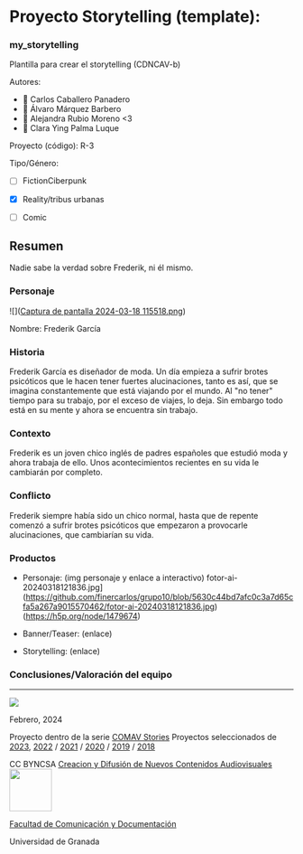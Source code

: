 
# Proyecto Storytelling (template): 
### my_storytelling
Plantilla para crear el storytelling (CDNCAV-b)

Autores:  
<!---
Incluir lista de personas del grupo 
Se puede añadir enlace a página personal de github o lo que se quiera...(optativo)
-->

- :man: Carlos Caballero Panadero
- :man: Álvaro Márquez Barbero
- :woman: Alejandra Rubio Moreno <3
- :woman: Clara Ying Palma Luque


Proyecto (código): R-3

Tipo/Género:  
- [ ] FictionCiberpunk  
- [x] Reality/tribus urbanas  
- [ ] Comic



## Resumen

Nadie sabe la verdad sobre Frederik, ni él mismo.

### Personaje

![]([Captura de pantalla 2024-03-18 115518.png](https://github.com/finercarlos/grupo10/blob/241ff7087f432718346602f5b7d748fbae7c8c5d/Captura%20de%20pantalla%202024-03-18%20115518.png))

Nombre: Frederik García

### Historia

Frederik García es diseñador de moda. Un día empieza a sufrir brotes psicóticos que le hacen tener fuertes alucinaciones, tanto es así, que se imagina constantemente que está viajando por el mundo. Al "no tener" tiempo para su trabajo, por el exceso de viajes, lo deja. Sin embargo todo está en su mente y ahora se encuentra sin trabajo.

### Contexto

Frederik es un joven chico inglés de padres españoles que estudió moda y ahora trabaja de ello. Unos acontecimientos recientes en su vida le cambiarán por completo.

### Conflicto 

Frederik siempre había sido un chico normal, hasta que de repente comenzó a sufrir brotes psicóticos que empezaron a provocarle alucinaciones, que cambiarían su vida.

### Productos

- Personaje: (img personaje y enlace a interactivo)
fotor-ai-20240318121836.jpg](https://github.com/finercarlos/grupo10/blob/5630c44bd7afc0c3a7d65cfa5a267a9015570462/fotor-ai-20240318121836.jpg)
(https://h5p.org/node/1479674)

- Banner/Teaser:  (enlace) 


- Storytelling: (enlace) 




### Conclusiones/Valoración del equipo

------
![](https://upload.wikimedia.org/wikipedia/commons/thumb/6/62/CC-BY-SA-Andere_Wikis_%28v%29.svg/200px-CC-BY-SA-Andere_Wikis_%28v%29.svg.png)




<!---
Lista completa de emojis de markDown - https://gist.github.com/rxaviers/7360908) 
-->



Febrero, 2024

Proyecto dentro de la serie [COMAV Stories](https://github.com/mgea/storytelling/blob/master/What_is_a_digital_storytelling.md) 
Proyectos seleccionados de [2023](https://github.com/mgea/storytelling/tree/master/2023), [2022](https://github.com/mgea/storytelling/blob/master/2022/readme.md) / [2021](https://github.com/mgea/storytelling/blob/master/2021/readme.md) / [2020](https://github.com/mgea/storytelling/blob/master/2020/readme.md)  / 
[2019](https://github.com/mgea/storytelling/blob/master/2019/readme.md) / [2018](https://github.com/mgea/storytelling/blob/master/2018/readme.md) 

CC BYNCSA  [Creacion y Difusión de Nuevos Contenidos Audiovisuales](http://utopolis.ugr.es/medialab)
<img src="https://mirrors.creativecommons.org/presskit/buttons/88x31/png/by-nc-sa.png"  width="75" > 

[Facultad de Comunicación y Documentación](http://fcd.ugr.es)

Universidad de Granada
